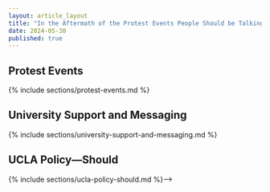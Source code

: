 ```yaml
---
layout: article_layout
title: "In the Aftermath of the Protest Events People Should be Talking, and UCLA Needs to Come to the Table"
date: 2024-05-30
published: true
---
```

<!--
## Context and Objective <span id="Context and Objective"></span>
{% include sections/Intro.md %}

## Early Messaging <span id="Early Messaging"></span>
## Pro-Palestinian
{: .custom-section-header}
{% include sections/early-messaging-pro-palestinian-main.md %}-->
<!--
## Pro-Israel, Jewish, Non-affiliate
{: .custom-section-header}
{% include sections/early-messaging-pro-israel-main.md %}-->
<!--
## Months Prior to Protest Events <span id="Months Prior to Protest Events"></span>
{% include sections/months-prior-main.md %}-->

## Protest Events <span id="Protest Events"></span>
{% include sections/protest-events.md %}

## University Support and Messaging  <span id="University Support and Messaging"></span>
{% include sections/university-support-and-messaging.md %}
<!-- 
## Student Reactions <span id="Student Reactions"></span>
{% include sections/student-reactions-main.md %}-->
<!-- 
## Title VI <span id="Title VI"></span>-->
<!-- 
## Title IX 
{: .custom-section-header}
{% include sections/title-IX.md %}
## Title VI 
{: .custom-section-header}
{% include sections/title-VI.md %}
-->

## UCLA Policy&mdash;Should <span id="UCLA Policy&mdash;Should"></span>
{% include sections/ucla-policy-should.md %}-->
<!-- 
## The DOE Needs to Do More <span id="The DOE Needs to Do More"></span>
{% include sections/concluding-statement.md %}
-->
<!-- 
## Supplementary Information <span id="Supplementary Information"></span>
## Video clips
{: .custom-section-header}
{% include sections/youtube.md %}-->
<!-- 
## Timeline (abbreviated)
{: .custom-section-header}
{% include sections/timeline.md %}

## References <span id="References"></span>

-->

<!-- Add more sections as needed -->

